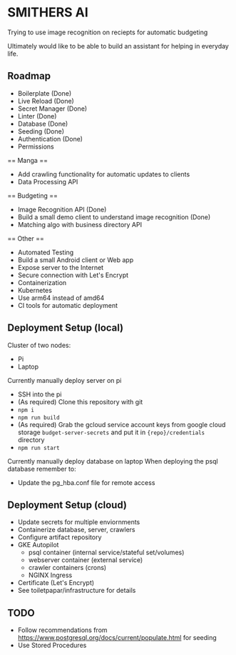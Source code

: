 # SMITHERS AI
Trying to use image recognition on reciepts for automatic budgeting

Ultimately would like to be able to build an assistant for helping in everyday life.

## Roadmap
* Boilerplate (Done)
* Live Reload (Done)
* Secret Manager (Done)
* Linter (Done)
* Database (Done)
* Seeding (Done)
* Authentication (Done)
* Permissions

== Manga ==
* Add crawling functionality for automatic updates to clients
* Data Processing API

== Budgeting ==
* Image Recognition API (Done)
* Build a small demo client to understand image recognition (Done)
* Matching algo with business directory API

== Other ==
* Automated Testing
* Build a small Android client or Web app
* Expose server to the Internet
* Secure connection with Let's Encrypt
* Containerization
* Kubernetes
* Use arm64 instead of amd64
* CI tools for automatic deployment

## Deployment Setup (local)
Cluster of two nodes:
* Pi
* Laptop

Currently manually deploy server on pi
* SSH into the pi
* (As required) Clone this repository with git
* `npm i`
* `npm run build`
* (As required) Grab the gcloud service account keys from google cloud storage `budget-server-secrets` and put it in `{repo}/credentials` directory
* `npm run start`

Currently manually deploy database on laptop
When deploying the psql database remember to:
* Update the pg_hba.conf file for remote access

## Deployment Setup (cloud)
* Update secrets for multiple enviornments
* Containerize database, server, crawlers
* Configure artifact repository
* GKE Autopilot
  * psql container (internal service/stateful set/volumes)
  * webserver container (external service)
  * crawler containers (crons)
  * NGINX Ingress
* Certificate (Let's Encrypt)
* See toiletpapar/infrastructure for details

## TODO
* Follow recommendations from https://www.postgresql.org/docs/current/populate.html for seeding
* Use Stored Procedures